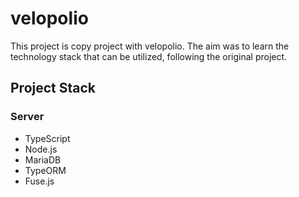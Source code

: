 # velopolio

This project is copy project with velopolio.
The aim was to learn the technology stack that can be utilized, following the original project.


## Project Stack

### Server 

- TypeScript
- Node.js
- MariaDB
- TypeORM
- Fuse.js
